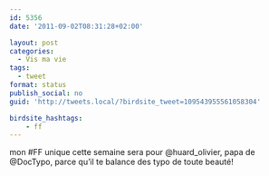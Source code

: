 ```yaml
---
id: 5356
date: '2011-09-02T08:31:28+02:00'

layout: post
categories:
  - Vis ma vie
tags:
  - tweet
format: status
publish_social: no
guid: 'http://tweets.local/?birdsite_tweet=109543955561058304'

birdsite_hashtags:
    - ff
---
```


mon #FF unique cette semaine sera pour @huard\_olivier, papa de @DocTypo, parce qu’il te balance des typo de toute beauté!